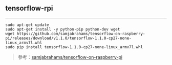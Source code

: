 ## tensorflow-rpi
---
```
sudo apt-get update
sudo apt-get install -y python-pip python-dev wget
wget https://github.com/samjabrahams/tensorflow-on-raspberry-pi/releases/download/v1.1.0/tensorflow-1.1.0-cp27-none-linux_armv7l.whl
sudo pip install tensorflow-1.1.0-cp27-none-linux_armv7l.whl
```

> 參考：[samjabrahams/tensorflow-on-raspberry-pi](https://github.com/samjabrahams/tensorflow-on-raspberry-pi)

